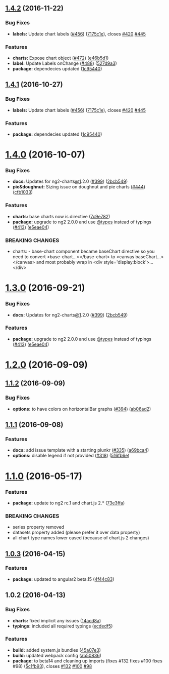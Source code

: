 <a name="1.4.2"></a>
## [1.4.2](https://github.com/BradyLiles/ng2-charts/compare/v1.4.0...v1.4.2) (2016-11-22)


### Bug Fixes

* **labels:** Update chart labels ([#456](https://github.com/BradyLiles/ng2-charts/issues/456)) ([7175c1e](https://github.com/BradyLiles/ng2-charts/commit/7175c1e)), closes [#420](https://github.com/BradyLiles/ng2-charts/issues/420) [#445](https://github.com/BradyLiles/ng2-charts/issues/445)


### Features

* **charts:** Expose chart object ([#472](https://github.com/BradyLiles/ng2-charts/issues/472)) ([e46b5d1](https://github.com/BradyLiles/ng2-charts/commit/e46b5d1))
* **label:** Update Labels onChange ([#488](https://github.com/BradyLiles/ng2-charts/issues/488)) ([527d9a3](https://github.com/BradyLiles/ng2-charts/commit/527d9a3))
* **package:** dependecies updated ([1c95440](https://github.com/BradyLiles/ng2-charts/commit/1c95440))



<a name="1.4.1"></a>
## [1.4.1](https://github.com/valor-software/ng2-charts/compare/v1.4.0...v1.4.1) (2016-10-27)


### Bug Fixes

* **labels:** Update chart labels ([#456](https://github.com/valor-software/ng2-charts/issues/456)) ([7175c1e](https://github.com/valor-software/ng2-charts/commit/7175c1e)), closes [#420](https://github.com/valor-software/ng2-charts/issues/420) [#445](https://github.com/valor-software/ng2-charts/issues/445)


### Features

* **package:** dependecies updated ([1c95440](https://github.com/valor-software/ng2-charts/commit/1c95440))



<a name="1.4.0"></a>
# [1.4.0](https://github.com/valor-software/ng2-charts/compare/v1.2.0...v1.4.0) (2016-10-07)


### Bug Fixes

* **docs:** Updates for ng2-charts[@1](https://github.com/1).2.0 ([#399](https://github.com/valor-software/ng2-charts/issues/399)) ([2bcb549](https://github.com/valor-software/ng2-charts/commit/2bcb549))
* **pie&doughnut:** Sizing issue on doughnut and pie charts ([#444](https://github.com/valor-software/ng2-charts/issues/444)) ([cfb1033](https://github.com/valor-software/ng2-charts/commit/cfb1033))


### Features

* **charts:** base charts now is directive ([7c9e782](https://github.com/valor-software/ng2-charts/commit/7c9e782))
* **package:** upgrade to ng2 2.0.0 and use [@types](https://github.com/types) instead of typings ([#413](https://github.com/valor-software/ng2-charts/issues/413)) ([e5eae04](https://github.com/valor-software/ng2-charts/commit/e5eae04))


### BREAKING CHANGES

* charts: - base-chart component became baseChart directive
so you need to convert &lt;base-chart...>&lt;/base-chart> to &lt;canvas baseChart...>&lt;/canvas> and most probably wrap in &lt;div style='display:block'>...&lt;/div>



<a name="1.3.0"></a>
# [1.3.0](https://github.com/valor-software/ng2-charts/compare/v1.2.0...v1.3.0) (2016-09-21)


### Bug Fixes

* **docs:** Updates for ng2-charts[@1](https://github.com/1).2.0 ([#399](https://github.com/valor-software/ng2-charts/issues/399)) ([2bcb549](https://github.com/valor-software/ng2-charts/commit/2bcb549))


### Features

* **package:** upgrade to ng2 2.0.0 and use [@types](https://github.com/types) instead of typings ([#413](https://github.com/valor-software/ng2-charts/issues/413)) ([e5eae04](https://github.com/valor-software/ng2-charts/commit/e5eae04))



<a name="1.2.0"></a>
# [1.2.0](https://github.com/valor-software/ng2-charts/compare/v1.1.2...v1.2.0) (2016-09-09)



<a name="1.1.2"></a>
## [1.1.2](https://github.com/valor-software/ng2-charts/compare/v1.1.1...v1.1.2) (2016-09-09)


### Bug Fixes

* **options:** to have colors on horizontalBar graphs ([#394](https://github.com/valor-software/ng2-charts/issues/394)) ([ab06ad2](https://github.com/valor-software/ng2-charts/commit/ab06ad2))



<a name="1.1.1"></a>
## [1.1.1](https://github.com/valor-software/ng2-charts/compare/v1.1.0...v1.1.1) (2016-09-08)


### Features

* **docs:** add issue template with a starting plunkr ([#335](https://github.com/valor-software/ng2-charts/issues/335)) ([a69bca4](https://github.com/valor-software/ng2-charts/commit/a69bca4))
* **options:** disable legend if not provided ([#318](https://github.com/valor-software/ng2-charts/issues/318)) ([516fb6e](https://github.com/valor-software/ng2-charts/commit/516fb6e))



<a name="1.1.0"></a>
# [1.1.0](https://github.com/valor-software/ng2-charts/compare/v1.0.3...v1.1.0) (2016-05-17)


### Features

* **package:** update to ng2 rc.1 and chart.js 2.* ([73e3ffa](https://github.com/valor-software/ng2-charts/commit/73e3ffa))


### BREAKING CHANGES

- series property removed
- datasets property added (please prefer it over data property)
- all chart type names lower cased (because of chart.js 2 changes)



<a name="1.0.3"></a>
## [1.0.3](https://github.com/valor-software/ng2-charts/compare/v1.0.2...v1.0.3) (2016-04-15)


### Features

* **package:** updated to angular2 beta.15 ([4f44c83](https://github.com/valor-software/ng2-charts/commit/4f44c83))



<a name="1.0.2"></a>
## 1.0.2 (2016-04-13)


### Bug Fixes

* **charts:** fixed implicit any issues ([14acd8a](https://github.com/valor-software/ng2-charts/commit/14acd8a))
* **typings:** included all required typings ([ecdedf5](https://github.com/valor-software/ng2-charts/commit/ecdedf5))

### Features

* **build:** added system.js bundles ([45a07e3](https://github.com/valor-software/ng2-charts/commit/45a07e3))
* **build:** updated webpack config ([ab50836](https://github.com/valor-software/ng2-charts/commit/ab50836))
* **package:** to beta14 and cleaning up imports (fixes #132 fixes #100 fixes #98) ([5c1fb93](https://github.com/valor-software/ng2-charts/commit/5c1fb93)), closes [#132](https://github.com/valor-software/ng2-charts/issues/132) [#100](https://github.com/valor-software/ng2-charts/issues/100) [#98](https://github.com/valor-software/ng2-charts/issues/98)



